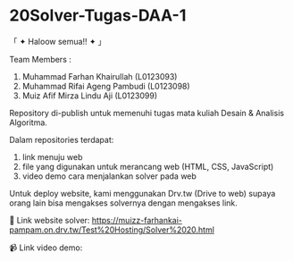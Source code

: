 # 20Solver-Tugas-DAA-1

「 ✦ Haloow semua!! ✦ 」

Team Members :
1. Muhammad Farhan Khairullah      (L0123093)
2. Muhammad Rifai Ageng Pambudi    (L0123098)
3. Muiz Afif Mirza Lindu Aji       (L0123099)

Repository di-publish untuk memenuhi tugas mata kuliah Desain & Analisis Algoritma.

Dalam repositories terdapat:
1. link menuju web
2. file yang digunakan untuk merancang web (HTML, CSS, JavaScript)
3. video demo cara menjalankan solver pada web

Untuk deploy website, kami menggunakan Drv.tw (Drive to web) supaya orang lain bisa mengakses solvernya dengan mengakses link.

🔗 Link website solver: https://muizz-farhankai-pampam.on.drv.tw/Test%20Hosting/Solver%2020.html

📹 Link video demo: 
